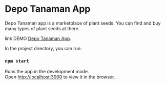 # Depo Tanaman App

Depo Tanaman app is a marketplace of plant seeds. You can find and buy many types of plant seeds at there.



link DEMO [Depo Tanaman App](https://github.com/facebook/create-react-app).

In the project directory, you can run:

### `npm start`

Runs the app in the development mode.\
Open [http://localhost:3000](http://localhost:3000) to view it in the browser.
